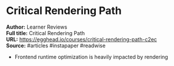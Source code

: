 # Critical Rendering Path

**Author:** Learner Reviews  
**Full title:** Critical Rendering Path  
**URL:** https://egghead.io/courses/critical-rendering-path-c2ec  
**Source:** #articles #instapaper #readwise

- Frontend runtime optimization is heavily impacted by rendering 
   
